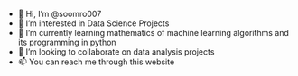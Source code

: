 - 👋 Hi, I’m @soomro007
- 👀 I’m interested in Data Science Projects
- 🌱 I’m currently learning mathematics of machine learning algorithms and its programming in python
- 💞️ I’m looking to collaborate on data analysis projects
- 📫 You can reach me through this website

<!---
soomro007/soomro007 is a ✨ special ✨ repository because its `README.md` (this file) appears on your GitHub profile.
You can click the Preview link to take a look at your changes.
--->
